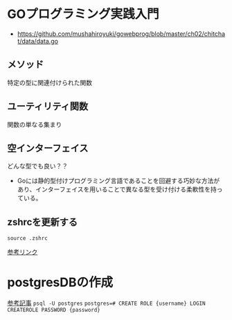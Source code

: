 # GOプログラミング実践入門
- https://github.com/mushahiroyuki/gowebprog/blob/master/ch02/chitchat/data/data.go

## メソッド
特定の型に関連付けられた関数

## ユーティリティ関数
関数の単なる集まり

## 空インターフェイス
どんな型でも良い？？
- Goには静的型付けプログラミング言語であることを回避する巧妙な方法があり、インターフェイスを用いることで異なる型を受け付ける柔軟性を持っている。

## zshrcを更新する
```
source .zshrc
```
[参考リンク](http://norizo333.hatenablog.com/entry/20090921/1253523438)

# postgresDBの作成
[参考記事](https://teratail.com/questions/243773)
`psql -U postgres`
`postgres=# CREATE ROLE {username} LOGIN CREATEROLE PASSWORD {password}`